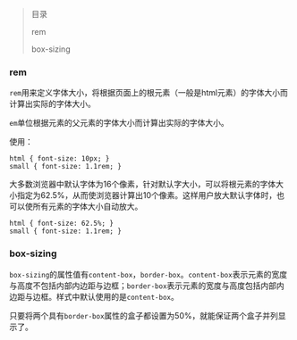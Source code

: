> 目录
>
> rem
>
> box-sizing

### rem
`rem`用来定义字体大小，将根据页面上的根元素（一般是html元素）的字体大小而计算出实际的字体大小。

`em`单位根据元素的父元素的字体大小而计算出实际的字体大小。

使用：

    html { font-size: 10px; }
    small { font-size: 1.1rem; }
    
大多数浏览器中默认字体为16个像素，针对默认字大小，可以将根元素的字体大小指定为62.5%，从而使浏览器计算出10个像素。这样用户放大默认字体时，也可以使所有元素的字体大小自动放大。

    html { font-size: 62.5%; }
    small { font-size: 1.1rem; }

### box-sizing
`box-sizing`的属性值有`content-box`，`border-box`。`content-box`表示元素的宽度与高度不包括内部内边距与边框；`border-box`表示元素的宽度与高度包括内部内边距与边框。样式中默认使用的是`content-box`。

只要将两个具有`border-box`属性的盒子都设置为50%，就能保证两个盒子并列显示了。
